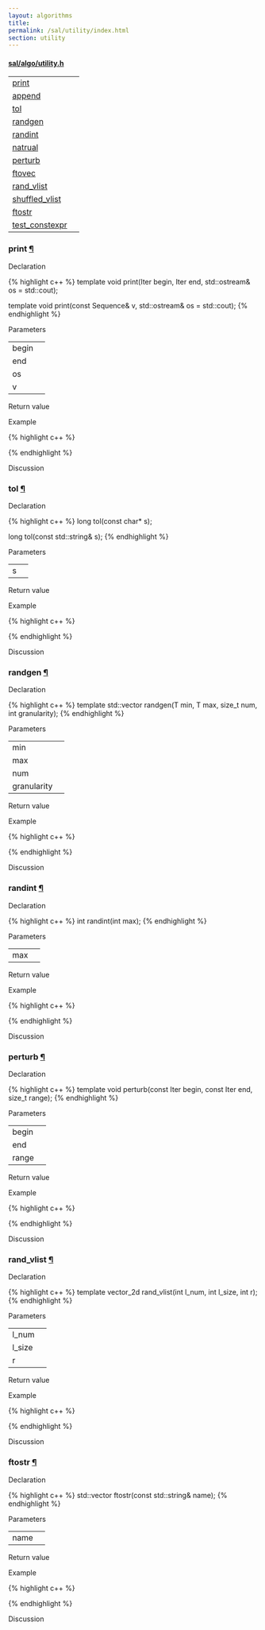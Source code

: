 ```yaml
---
layout: algorithms
title: 
permalink: /sal/utility/index.html
section: utility
---
```


<div class="block">
<h4><a href="https://github.com/LemonPi/algo/blob/master/utility.h">sal/algo/utility.h</a>
</h4><table class="pretty">
<tr><td><a class="doc-list-name" href="#print">print</a></td><td></td>
</tr><tr><td><a class="doc-list-name" href="#append">append</a></td><td></td>
</tr><tr><td><a class="doc-list-name" href="#tol">tol</a></td><td></td>
</tr><tr><td><a class="doc-list-name" href="#randgen">randgen</a></td><td></td>
</tr><tr><td><a class="doc-list-name" href="#randint">randint</a></td><td></td>
</tr><tr><td><a class="doc-list-name" href="#natrual">natrual</a></td><td></td>
</tr><tr><td><a class="doc-list-name" href="#perturb">perturb</a></td><td></td>
</tr><tr><td><a class="doc-list-name" href="#ftovec">ftovec</a></td><td></td>
</tr><tr><td><a class="doc-list-name" href="#rand_vlist">rand_vlist</a></td><td></td>
</tr><tr><td><a class="doc-list-name" href="#shuffled_vlist">shuffled_vlist</a></td><td></td>
</tr><tr><td><a class="doc-list-name" href="#ftostr">ftostr</a></td><td></td>
</tr><tr><td><a class="doc-list-name" href="#test_constexpr">test_constexpr</a></td><td></td>
</tr>
</table></div>



<h3 class="anchor doc-header">print <a class="anchor-link" href="#print" name="print" title="permalink to section">&para;</a></h3>
<div class="block">

<p class="doc-section">Declaration</p>
{% highlight c++ %}
template <typename Iter>
void print(Iter begin, Iter end, std::ostream& os = std::cout);

template <typename Sequence>
void print(const Sequence& v, std::ostream& os = std::cout);
{% endhighlight %}


<p class="doc-section">Parameters</p>
<table class="pretty">
<tr><td>begin</td><td></td></tr>
<tr><td>end</td><td></td></tr>
<tr><td>os</td><td></td></tr>
<tr><td>v</td><td></td></tr>
</table>
<p class="doc-section">Return value</p>

<p class="doc-section">Example</p>
{% highlight c++ %}

{% endhighlight %}

<p class="doc-section">Discussion</p>
<div>
<p>
	
</p>
</div></div>





<h3 class="anchor doc-header">tol <a class="anchor-link" href="#tol" name="tol" title="permalink to section">&para;</a></h3>
<div class="block">

<p class="doc-section">Declaration</p>
{% highlight c++ %}
long tol(const char* s);

long tol(const std::string& s);
{% endhighlight %}


<p class="doc-section">Parameters</p>
<table class="pretty">
<tr><td>s</td><td></td></tr>
</table>
<p class="doc-section">Return value</p>

<p class="doc-section">Example</p>
{% highlight c++ %}

{% endhighlight %}

<p class="doc-section">Discussion</p>
<div>
<p>
	
</p>
</div></div>





<h3 class="anchor doc-header">randgen <a class="anchor-link" href="#randgen" name="randgen" title="permalink to section">&para;</a></h3>
<div class="block">

<p class="doc-section">Declaration</p>
{% highlight c++ %}
template <typename T>
std::vector<T> randgen(T min, T max, size_t num, int granularity);
{% endhighlight %}


<p class="doc-section">Parameters</p>
<table class="pretty">
<tr><td>min</td><td></td></tr>
<tr><td>max</td><td></td></tr>
<tr><td>num</td><td></td></tr>
<tr><td>granularity</td><td></td></tr>
</table>
<p class="doc-section">Return value</p>

<p class="doc-section">Example</p>
{% highlight c++ %}

{% endhighlight %}

<p class="doc-section">Discussion</p>
<div>
<p>
	
</p>
</div></div>





<h3 class="anchor doc-header">randint <a class="anchor-link" href="#randint" name="randint" title="permalink to section">&para;</a></h3>
<div class="block">

<p class="doc-section">Declaration</p>
{% highlight c++ %}
int randint(int max);
{% endhighlight %}


<p class="doc-section">Parameters</p>
<table class="pretty">
<tr><td>max</td><td></td></tr>
</table>
<p class="doc-section">Return value</p>

<p class="doc-section">Example</p>
{% highlight c++ %}

{% endhighlight %}

<p class="doc-section">Discussion</p>
<div>
<p>
	
</p>
</div></div>





<h3 class="anchor doc-header">perturb <a class="anchor-link" href="#perturb" name="perturb" title="permalink to section">&para;</a></h3>
<div class="block">

<p class="doc-section">Declaration</p>
{% highlight c++ %}
template <typename Iter>
void perturb(const Iter begin, const Iter end, size_t range);
{% endhighlight %}


<p class="doc-section">Parameters</p>
<table class="pretty">
<tr><td>begin</td><td></td></tr>
<tr><td>end</td><td></td></tr>
<tr><td>range</td><td></td></tr>
</table>
<p class="doc-section">Return value</p>

<p class="doc-section">Example</p>
{% highlight c++ %}

{% endhighlight %}

<p class="doc-section">Discussion</p>
<div>
<p>
	
</p>
</div></div>





<h3 class="anchor doc-header">rand_vlist <a class="anchor-link" href="#rand_vlist" name="rand_vlist" title="permalink to section">&para;</a></h3>
<div class="block">

<p class="doc-section">Declaration</p>
{% highlight c++ %}
template <typename T>
vector_2d<T> rand_vlist(int l_num, int l_size, int r);
{% endhighlight %}


<p class="doc-section">Parameters</p>
<table class="pretty">
<tr><td>l_num</td><td></td></tr>
<tr><td>l_size</td><td></td></tr>
<tr><td>r</td><td></td></tr>
</table>
<p class="doc-section">Return value</p>

<p class="doc-section">Example</p>
{% highlight c++ %}

{% endhighlight %}

<p class="doc-section">Discussion</p>
<div>
<p>
	
</p>
</div></div>





<h3 class="anchor doc-header">ftostr <a class="anchor-link" href="#ftostr" name="ftostr" title="permalink to section">&para;</a></h3>
<div class="block">

<p class="doc-section">Declaration</p>
{% highlight c++ %}
std::vector<std::string> ftostr(const std::string& name);
{% endhighlight %}


<p class="doc-section">Parameters</p>
<table class="pretty">
<tr><td>name</td><td></td></tr>
</table>
<p class="doc-section">Return value</p>

<p class="doc-section">Example</p>
{% highlight c++ %}

{% endhighlight %}

<p class="doc-section">Discussion</p>
<div>
<p>
	
</p>
</div></div>





